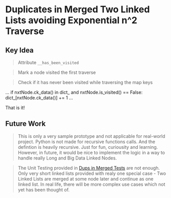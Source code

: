 # Duplicates in Merged Two Linked Lists avoiding Exponential n^2 Traverse

## Key Idea

> Attribute `__has_been_visited`

> Mark a node visited the first traverse

> Check if it has never been visited while traversing the map keys

... 
if nxtNode.ck_data() in dict_ and nxtNode.is_visited() == False:                                dict_[nxtNode.ck_data()] += 1
...

That is it!


## Future Work

> This is only a very sample prototype and not applicable for real-world project. Python is not made for recursive functions calls. And the defintion is heavily recursive. Just for fun, curiousity and learning. However, in future, it would be nice to implement the logic in a way to handle really Long and Big Data Linked Nodes.

> The Unit Testing provided in [Dups in Merged Tests](./dups_in_merged/dups_in_merged_tests.py) are not enough. Only very short linked lists provided with realy one special case - Two Linked Lists are merged at some node later and continue as one linked list. In real life, there will be more complex use cases which not yet has been thought of.
